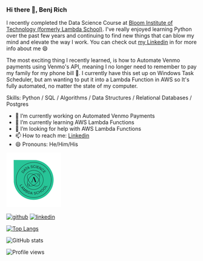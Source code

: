 ### Hi there 👋, Benj Rich
I recently completed the Data Science Course at [Bloom Institute of Technology (formerly Lambda School)](https://www.bloomtech.com). I've really enjoyed learning Python over the past few years and continuing to find new things that can blow my mind and elevate the way I work. You can check out [my Linkedin](https://www.linkedin.com/in/benjamin-c-rich/) in for more info about me 😄

The most exciting thing I recently learned, is how to Automate Venmo payments using Venmo's API, meaning I no longer need to remember to pay my family for my phone bill 🎉. I currently have this set up on Windows Task Scheduler, but am wanting to put it into a Lambda Function in AWS so It's fully automated, no matter the state of my computer. 

Skills: Python / SQL / Algorithms / Data Structures / Relational Databases / Postgres

- 🔭 I’m currently working on Automated Venmo Payments 
- 🌱 I’m currently learning AWS Lambda Functions 
- 🤔 I’m looking for help with AWS Lambda Functions 
- 📫 How to reach me: [Linkedin](https://www.linkedin.com/in/benjamin-c-rich/) 
- 😄 Pronouns: He/Him/His 

[<img src='https://github.com/benjcrich/benjcrich/blob/main/data-science-machine-learning.1.png' alt='DS Cert'>](https://www.credly.com/badges/2e133739-34c3-48f1-9929-98ac391e0eaf/public_url)

[<img src='https://cdn.jsdelivr.net/npm/simple-icons@3.0.1/icons/github.svg' alt='github' height='40'>](https://github.com/benjcrich)  [<img src='https://cdn.jsdelivr.net/npm/simple-icons@3.0.1/icons/linkedin.svg' alt='linkedin' height='40'>](https://www.linkedin.com/in/benjamin-c-rich/)

[![Top Langs](https://github-readme-stats.vercel.app/api/top-langs/?username=benjcrich)](https://github.com/anuraghazra/github-readme-stats)

![GitHub stats](https://github-readme-stats.vercel.app/api?username=benjcrich&show_icons=true&count_private=true)  

![Profile views](https://gpvc.arturio.dev/benjcrich)  
